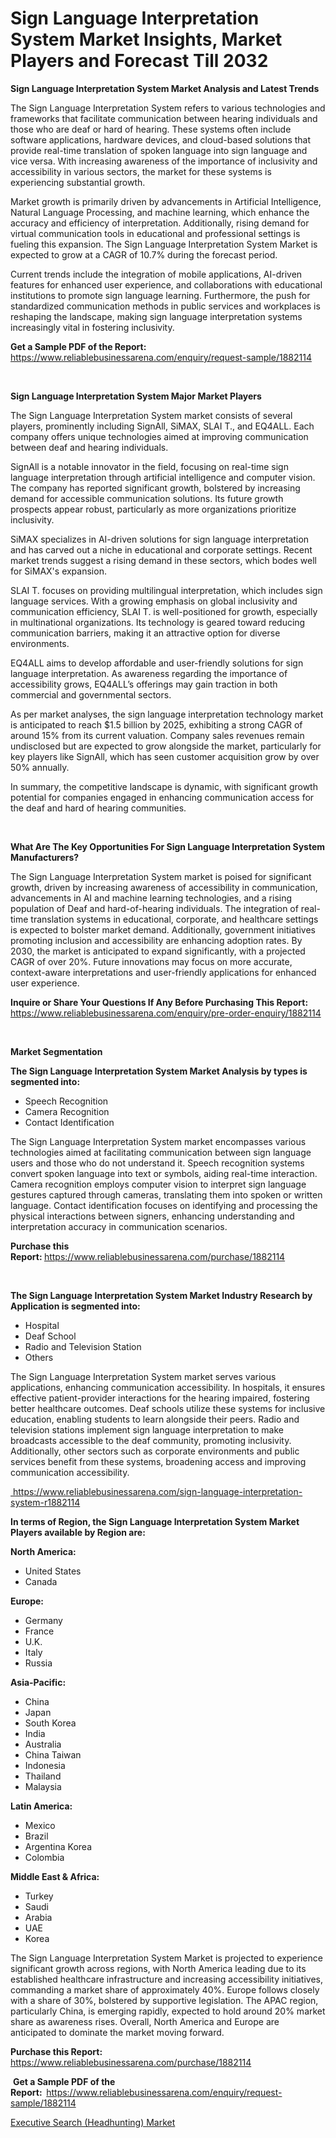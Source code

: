 <p><h1>Sign Language Interpretation System Market Insights, Market Players and Forecast Till 2032</h1></p><p><strong>Sign Language Interpretation System Market Analysis and Latest Trends</strong></p>
<p><p>The Sign Language Interpretation System refers to various technologies and frameworks that facilitate communication between hearing individuals and those who are deaf or hard of hearing. These systems often include software applications, hardware devices, and cloud-based solutions that provide real-time translation of spoken language into sign language and vice versa. With increasing awareness of the importance of inclusivity and accessibility in various sectors, the market for these systems is experiencing substantial growth.</p><p>Market growth is primarily driven by advancements in Artificial Intelligence, Natural Language Processing, and machine learning, which enhance the accuracy and efficiency of interpretation. Additionally, rising demand for virtual communication tools in educational and professional settings is fueling this expansion. The Sign Language Interpretation System Market is expected to grow at a CAGR of 10.7% during the forecast period. </p><p>Current trends include the integration of mobile applications, AI-driven features for enhanced user experience, and collaborations with educational institutions to promote sign language learning. Furthermore, the push for standardized communication methods in public services and workplaces is reshaping the landscape, making sign language interpretation systems increasingly vital in fostering inclusivity.</p></p>
<p><strong>Get a Sample PDF of the Report:&nbsp;</strong> <a href="https://www.reliablebusinessarena.com/enquiry/request-sample/1882114?utm_campaign=2515&utm_medium=2&utm_source=Github&utm_content=ia&utm_term=11032025&utm_id=sign-language-interpretation-system">https://www.reliablebusinessarena.com/enquiry/request-sample/1882114</a></p>
<p>&nbsp;</p>
<p><strong>Sign Language Interpretation System Major Market Players</strong></p>
<p><p>The Sign Language Interpretation System market consists of several players, prominently including SignAll, SiMAX, SLAI T., and EQ4ALL. Each company offers unique technologies aimed at improving communication between deaf and hearing individuals.</p><p>SignAll is a notable innovator in the field, focusing on real-time sign language interpretation through artificial intelligence and computer vision. The company has reported significant growth, bolstered by increasing demand for accessible communication solutions. Its future growth prospects appear robust, particularly as more organizations prioritize inclusivity.</p><p>SiMAX specializes in AI-driven solutions for sign language interpretation and has carved out a niche in educational and corporate settings. Recent market trends suggest a rising demand in these sectors, which bodes well for SiMAX's expansion.</p><p>SLAI T. focuses on providing multilingual interpretation, which includes sign language services. With a growing emphasis on global inclusivity and communication efficiency, SLAI T. is well-positioned for growth, especially in multinational organizations. Its technology is geared toward reducing communication barriers, making it an attractive option for diverse environments.</p><p>EQ4ALL aims to develop affordable and user-friendly solutions for sign language interpretation. As awareness regarding the importance of accessibility grows, EQ4ALL’s offerings may gain traction in both commercial and governmental sectors.</p><p>As per market analyses, the sign language interpretation technology market is anticipated to reach $1.5 billion by 2025, exhibiting a strong CAGR of around 15% from its current valuation. Company sales revenues remain undisclosed but are expected to grow alongside the market, particularly for key players like SignAll, which has seen customer acquisition grow by over 50% annually.</p><p>In summary, the competitive landscape is dynamic, with significant growth potential for companies engaged in enhancing communication access for the deaf and hard of hearing communities.</p></p>
<p>&nbsp;</p>
<p><strong>What Are The Key Opportunities For Sign Language Interpretation System Manufacturers?</strong></p>
<p><p>The Sign Language Interpretation System market is poised for significant growth, driven by increasing awareness of accessibility in communication, advancements in AI and machine learning technologies, and a rising population of Deaf and hard-of-hearing individuals. The integration of real-time translation systems in educational, corporate, and healthcare settings is expected to bolster market demand. Additionally, government initiatives promoting inclusion and accessibility are enhancing adoption rates. By 2030, the market is anticipated to expand significantly, with a projected CAGR of over 20%. Future innovations may focus on more accurate, context-aware interpretations and user-friendly applications for enhanced user experience.</p></p>
<p><strong>Inquire or Share Your Questions If Any Before Purchasing This Report:</strong> <a href="https://www.reliablebusinessarena.com/enquiry/pre-order-enquiry/1882114?utm_campaign=2515&utm_medium=2&utm_source=Github&utm_content=ia&utm_term=11032025&utm_id=sign-language-interpretation-system">https://www.reliablebusinessarena.com/enquiry/pre-order-enquiry/1882114</a></p>
<p>&nbsp;</p>
<p><strong>Market Segmentation</strong></p>
<p><strong>The Sign Language Interpretation System Market Analysis by types is segmented into:</strong></p>
<p><ul><li>Speech Recognition</li><li>Camera Recognition</li><li>Contact Identification</li></ul></p>
<p><p>The Sign Language Interpretation System market encompasses various technologies aimed at facilitating communication between sign language users and those who do not understand it. Speech recognition systems convert spoken language into text or symbols, aiding real-time interaction. Camera recognition employs computer vision to interpret sign language gestures captured through cameras, translating them into spoken or written language. Contact identification focuses on identifying and processing the physical interactions between signers, enhancing understanding and interpretation accuracy in communication scenarios.</p></p>
<p><strong>Purchase this Report:&nbsp;</strong><a href="https://www.reliablebusinessarena.com/purchase/1882114?utm_campaign=2515&utm_medium=2&utm_source=Github&utm_content=ia&utm_term=11032025&utm_id=sign-language-interpretation-system">https://www.reliablebusinessarena.com/purchase/1882114</a></p>
<p>&nbsp;</p>
<p><strong>The Sign Language Interpretation System Market Industry Research by Application is segmented into:</strong></p>
<p><ul><li>Hospital</li><li>Deaf School</li><li>Radio and Television Station</li><li>Others</li></ul></p>
<p><p>The Sign Language Interpretation System market serves various applications, enhancing communication accessibility. In hospitals, it ensures effective patient-provider interactions for the hearing impaired, fostering better healthcare outcomes. Deaf schools utilize these systems for inclusive education, enabling students to learn alongside their peers. Radio and television stations implement sign language interpretation to make broadcasts accessible to the deaf community, promoting inclusivity. Additionally, other sectors such as corporate environments and public services benefit from these systems, broadening access and improving communication accessibility.</p></p>
<p><a href="https://www.reliablebusinessarena.com/sign-language-interpretation-system-r1882114?utm_campaign=2515&utm_medium=2&utm_source=Github&utm_content=ia&utm_term=11032025&utm_id=sign-language-interpretation-system">&nbsp;https://www.reliablebusinessarena.com/sign-language-interpretation-system-r1882114</a></p>
<p><strong>In terms of Region, the Sign Language Interpretation System Market Players available by Region are:</strong></p>
<p>
    <p> <strong> North America: </strong>
        <ul>
            <li>United States</li>
            <li>Canada</li>
        </ul>
        </p> 
    <p> <strong> Europe: </strong>
        <ul>
            <li>Germany</li>
            <li>France</li>
            <li>U.K.</li>
            <li>Italy</li>
            <li>Russia</li>
        </ul>
        </p> 
    <p> <strong> Asia-Pacific: </strong>
        <ul>
            <li>China</li>
            <li>Japan</li>
            <li>South Korea</li>
            <li>India</li>
            <li>Australia</li>
            <li>China Taiwan</li>
            <li>Indonesia</li>
            <li>Thailand</li>
            <li>Malaysia</li>
        </ul>
        </p> 
    <p> <strong> Latin America: </strong>
        <ul>
            <li>Mexico</li>
            <li>Brazil</li>
            <li>Argentina Korea</li>
            <li>Colombia</li>
        </ul>
        </p> 
    <p> <strong> Middle East & Africa: </strong>
        <ul>
            <li>Turkey</li>
            <li>Saudi</li>
            <li>Arabia</li>
            <li>UAE</li>
            <li>Korea</li>
        </ul>
    </p>
    </p>
<p><p>The Sign Language Interpretation System Market is projected to experience significant growth across regions, with North America leading due to its established healthcare infrastructure and increasing accessibility initiatives, commanding a market share of approximately 40%. Europe follows closely with a share of 30%, bolstered by supportive legislation. The APAC region, particularly China, is emerging rapidly, expected to hold around 20% market share as awareness rises. Overall, North America and Europe are anticipated to dominate the market moving forward.</p></p>
<p><strong>Purchase this Report: </strong><a href="https://www.reliablebusinessarena.com/purchase/1882114?utm_campaign=2515&utm_medium=2&utm_source=Github&utm_content=ia&utm_term=11032025&utm_id=sign-language-interpretation-system">https://www.reliablebusinessarena.com/purchase/1882114</a></p>
<p>&nbsp;<strong>Get a Sample PDF of the Report:&nbsp;&nbsp;</strong><a href="https://www.reliablebusinessarena.com/enquiry/request-sample/1882114?utm_campaign=2515&utm_medium=2&utm_source=Github&utm_content=ia&utm_term=11032025&utm_id=sign-language-interpretation-system">https://www.reliablebusinessarena.com/enquiry/request-sample/1882114</a></p>
<p><strong></strong></p>
<p><p><a href="https://github.com/timayuethem/Market-Research-Report-List-1/blob/main/executive-search-headhunting-market.md?utm_campaign=2515&utm_medium=2&utm_source=Github&utm_content=ia&utm_term=11032025&utm_id=sign-language-interpretation-system">Executive Search (Headhunting) Market</a></p></p>